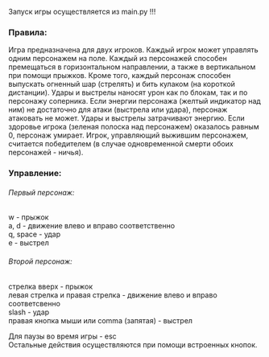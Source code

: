 Запуск игры осуществляется из main.py !!!


### Правила:

Игра предназначена для двух игроков.
Каждый игрок может управлять одним персонажем на поле.
Каждый из персонажей способен премещаться в горизонтальном направлении, а также в вертикальном при помощи прыжков.
Кроме того, каждый персонаж способен выпускать огненный шар (стрелять) и бить кулаком (на короткой дистанции).
Удары и выстрелы наносят урон как по блокам, так и по персонажу соперника.
Если энергии персонажа (желтый индикатор над ним) не достаточно для атаки (выстрела или удара), персонаж атаковать не может.
Удары и выстрелы затрачивают энергию.
Если здоровье игрока (зеленая полоска над персонажем) оказалось равным 0, персонаж умирает.
Игрок, управляющий выжившим персонажем, считается победителем (в случае одновременной смерти обоих персонажей - ничья).

### Управление:

###### Первый персонаж: <br />
w - прыжок <br />
a, d - движение влево и вправо соответственно <br />
q, space - удар <br />
e - выстрел <br />

###### Второй персонаж: <br />
стрелка вверх - прыжок <br />
левая стрелка и правая стрелка - движение влево и вправо соответсвенно <br />
slash - удар <br />
правая кнопка мыши или comma (запятая) - выстрел <br />

Для паузы во время игры - esc <br />
Остальные действия осуществляются при помощи встроенных кнопок.
